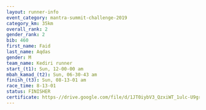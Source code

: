 ```yaml
---
layout: runner-info 
event_category: mantra-summit-challenge-2019 
category_km: 35km 
overall_rank: 2
gender_rank: 2
bib: 460
first_name: Faid
last_name: Aqdas
gender: M
team_name: Kediri runner
start_(t1): Sun, 12-00-00 am
mbah_kamad_(t2): Sun, 06-30-43 am
finish_(t3): Sun, 08-13-01 am
race_time: 8-13-01
status: FINISHER
certificate: https-//drive.google.com/file/d/1JT0iybV3_QzxiWT_1ulc-U9gr5qf37oR/view?usp=sharing
---
```

